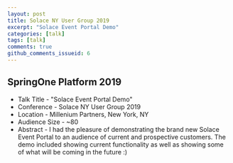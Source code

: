 ```yaml
---
layout: post
title: Solace NY User Group 2019
excerpt: "Solace Event Portal Demo"
categories: [talk]
tags: [talk]
comments: true
github_comments_issueid: 6
---
```


## SpringOne Platform 2019
* Talk Title - "Solace Event Portal Demo"
* Conference - Solace NY User Group 2019
* Location - Millenium Partners, New York, NY
* Audience Size - ~80
* Abstract - I had the pleasure of demonstrating the brand new Solace Event Portal to an audience of current and prospective customers. The demo included showing current functionality as well as showing some of what will be coming in the future :)  
